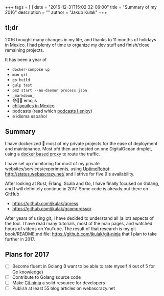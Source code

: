 +++
tags = [
]
date = "2016-12-31T15:02:32-06:00"
title = "Summary of my 2016"
description = ""
author = "Jakub Kułak"
+++

## tl;dr

2016 brought many changes in my life, and thanks to 11 months of holidays in Mexico, I had plenty of time to organize my dev stuff and finish/close remaining projects.

It has been a year of

- `docker-compose up`
- `man git`
- `go build`
- `gulp test`
- `pm2 start --no-daemon process.json`
- `_markdown_`
- 😳👌🏻 emojis
- [chilaquiles in Mexico](https://www.instagram.com/iamchilaquiles/)
- podcasts (read which [podcasts I enjoy](/2016/12/11/podcasts-i-enjoy))
- e idioma español

## Summary

I have dockerized 🐳 most of my private projects for the ease of deployment and maintenance. Most ofd then are hosted on one DigitalOcean droplet, using a [docker based proxy](https://github.com/jkulak/docker-hub-proxy) to route the traffic.

I have set up monitoring for most of my private websites/services/experiments, using [UptimeRobot](https://uptimerobot.com/): http://status.webascrazy.net/ and I strive for five 9's availability.

After looking at Rust, Erlang, Scala and Go, I have finally focused on Golang, and I will definitely continue in 2017. Some code is already out there on GitHub

* https://github.com/jkulak/gpress
* https://github.com/jkulak/gcompressor

After years of using git, I have decided to understand all (a lot) aspects of the tool. I have read many tutorials, most of the man pages, and watched hours of videos on YouTube. The result of that research is my git book/README.md file: https://github.com/jkulak/git-ninja that I plan to take further in 2017.

## Plans for 2017
- [ ] Become fluent in Golang (I want to be able to rate myself 4 out of 5 for Go knowledge)
- [ ] Contribute to Golang source code
- [ ] Make [Git ninja](https://github.com/jkulak/git-ninja) a solid resource for developers
- [ ] Publish at least 55 blog articles on webascrazy.net
